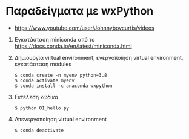 # Παραδείγματα με wxPython 

* <https://www.youtube.com/user/Johnnyboycurtis/videos>

1. Εγκατάσταση miniconda από το <https://docs.conda.io/en/latest/miniconda.html>

2. Δημιουργία virtual environment, ενεργοποίηση virtual environment, εγκατάσταση modules 

    ```
    $ conda create -n myenv python=3.8
    $ conda activate myenv
    $ conda install -c anaconda wxpython
    ```

3. Εκτέλεση κώδικα

    ```
    $ python 01_hello.py
    ```

4. Απενεργοποίηση virtual environment

    ```
    $ conda deactivate
    ```